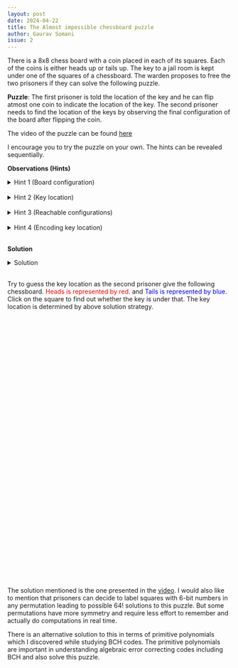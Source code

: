 ```yaml
---
layout: post
date: 2024-04-22
title: The Almost impossible chessboard puzzle
author: Gaurav Somani
issue: 2
---
```


There is a 8x8 chess board with a coin placed in each of its squares. Each of the coins is either heads up or tails up. The key to a jail room is kept under one of the squares of a chessboard. The warden proposes to free the two prisoners if they can solve the following puzzle.

**Puzzle**: The first prisoner is told the location of the key and he can flip atmost one coin to indicate the location of the key. The second prisoner needs to find the location of the keys by observing the final configuration of the board after flipping the coin.

The video of the puzzle can be found [here](https://www.youtube.com/watch?v=wTJI_WuZSwE)

I encourage you to try the puzzle on your own. The hints can be revealed sequentially.

**Observations (Hints)**

<details>
    <summary> Hint 1 (Board configuration) </summary>
<p> The configuration of the board can be represented by a 64-bit number where each bit represents coin orientation (heads being 0 and tails being 1). </p>
</details>

<br>
<details>
    <summary> Hint 2 (Key location) </summary>
<p> The location of the key can be encoded as a 6-bit number ranging from ($0_{10}$ to $63_{10}$). </p>
</details>

<br>
<details>
    <summary> Hint 3 (Reachable configurations) </summary>
<p> Since the warden can leave the board in any of the states, each of the configuration reachable (by atmost 1 bit flip) from the current configuration should cover at least one configuration corresponding to each of the key locations. </p>
</details>

<br>
<!---
Since there are 65 configurations reachable from current configuration (including current one), two configurations must point to same location and other 63 configurations each pointing to one specific location. This suggests that one of the possible 64 bit flips does not change the key location and it is just liking adding zero to a number does not change it.
-->

<details>
    <summary> Hint 4 (Encoding key location) </summary>
<p> Since the second prisoner only sees the final 64-bit configuration, each 64-bit configuration of the board corresponds to a single 6 bit key location. The 64-bit number is like encoding of 6-bit number. Any change in input 6-bit number should require atmost 1 bit flip in encoded data. This property is almost opposite of what we want in good error correcting codes. Since the key can be anywhere(from position 0 to 63) xor any configuration, a bit flip anywhere on the board might be required. Hence, at least 6 bits are required to represent a bit flip. </p>
</details>

<br>

**Solution**

<details>
    <summary> Solution </summary>
<p> Assign an unique 6-bit representation from $0_{10}$ to $63_{10}$ to each of the squares. Then do a XOR of all the numbers which correspond to 1 in 64-bit configuration of squares ( tails up according to our convention here). This gives us a 6-bit number xor each 64-bit configuration. To traverse to another 64-bit configuration with different 64-bit configuration, we just need to flip 1 bit.
To see that, consider $a$ to be 6-bit number xor current configuration and $b$ be 6-bit number encoding the location of the key. Then,

$a$ $\oplus$ ($a \oplus b$) = $b$

So, we need to just flip the coin on the square corresponding to $a \oplus b$ to reach a configuration such that 6-bit number computation results in $b$. Then, second prisoner just needs to XOR numbers of all the tails up.

  </p>
</details>

<br>

<p> Try to guess the key location as the second prisoner give the following chessboard. <span style="color:red"> Heads is represented by red. </span> and <span style="color:blue"> Tails is represented by blue. </span> Click on the square to find out whether the key is under that. The key location is determined by above solution strategy. 
</p>

<style>
  .chessboard {
    display: grid;
    grid-template-columns: repeat(8, 70px);
    grid-template-rows: repeat(8, 70px);
  }
  .square {
    width: 70px;
    height: 70px;
    background-color: #f0d9b5; /* Light color for chessboard */
    border: 1px solid black;
    display: flex;
    justify-content: center;
    align-items: center;
    font-weight: bold;
    cursor: pointer;
  }
</style>

<div class="chessboard" id="chessboard"></div>

<script>
  const size = 8;

  function paddedBinary(num, size)
  { return num.toString(2).padStart(size, '0');}

  function createChessboard(size) {
    const chessboard = document.getElementById('chessboard');
    chessboard.innerHTML = '';

    const squares = 'repeat(' + size + ', 70px)';

    chessboard.style.setProperty('grid-template-columns', squares);
    chessboard.style.setProperty('grid-template-rows', squares);

    const coins = [0, 1];
    var configuration = Array();
    const numBits = Math.ceil(2*Math.log2(size));
    
    const colors = ['red', 'blue'];

    for (let row = 0; row < size; row++) {
      for (let col = 0; col < size; col++) {
        const square = document.createElement('div');
        square.classList.add('square');
        chessboard.appendChild(square);

        const randomCoin = coins[Math.floor(Math.random() * coins.length)];
        square.innerHTML  = `${paddedBinary(configuration.length, numBits)}`;
        square.style.color = colors[randomCoin]; 
        
        square.setAttribute('id', configuration.length);
        configuration.push(randomCoin);
        
        square.addEventListener('click', handleClick);
      }
    }
    return configuration;
  }

   function handleClick(event) {
      const id = event.target.id;
      check(id); 
    }

  function configToKey(config){
    var sum = 0;
    for (i in config)
      sum ^= (config[i]*i);
    return sum;
  }

  const config = createChessboard(size);
  const key = configToKey(config);

  function check(guess){
    const success = (key == guess);

    if (success)
      alert("Successfull key guess");
    else
      alert("Wrong! Try again");
  }


</script>
<br/>

<br/>

The solution mentioned is the one presented in the [video](https://www.youtube.com/watch?v=wTJI_WuZSwE). I would also like to mention that prisoners can decide to label squares with 6-bit numbers in any permutation leading to possible 64! solutions to this puzzle. But some permutations have more symmetry and require less effort to remember and actually do computations in real time.

There is an alternative solution to this in terms of primitive polynomials which I discovered while studying BCH codes. The primitive polynomials are important in understanding algebraic error correcting codes including BCH and also solve this puzzle.
